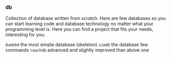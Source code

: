 ### db
Collection of database written from scratch. Here are few databases so
you can start learning code and database technology no matter what your
programming level is. Here you can find a project that fits your needs,
interesting for you.

`dumbbd`  the most simple database (skeleton)
`simdb`   the database few commands
`roachdb` advanced and slightly improved than above one
